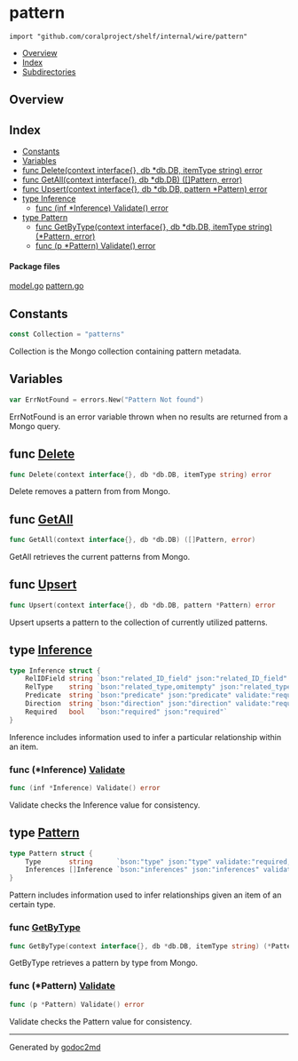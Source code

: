 

# pattern
`import "github.com/coralproject/shelf/internal/wire/pattern"`

* [Overview](#pkg-overview)
* [Index](#pkg-index)
* [Subdirectories](#pkg-subdirectories)

## <a name="pkg-overview">Overview</a>



## <a name="pkg-index">Index</a>
* [Constants](#pkg-constants)
* [Variables](#pkg-variables)
* [func Delete(context interface{}, db *db.DB, itemType string) error](#Delete)
* [func GetAll(context interface{}, db *db.DB) ([]Pattern, error)](#GetAll)
* [func Upsert(context interface{}, db *db.DB, pattern *Pattern) error](#Upsert)
* [type Inference](#Inference)
  * [func (inf *Inference) Validate() error](#Inference.Validate)
* [type Pattern](#Pattern)
  * [func GetByType(context interface{}, db *db.DB, itemType string) (*Pattern, error)](#GetByType)
  * [func (p *Pattern) Validate() error](#Pattern.Validate)


#### <a name="pkg-files">Package files</a>
[model.go](/src/github.com/coralproject/shelf/internal/wire/pattern/model.go) [pattern.go](/src/github.com/coralproject/shelf/internal/wire/pattern/pattern.go) 


## <a name="pkg-constants">Constants</a>
``` go
const Collection = "patterns"
```
Collection is the Mongo collection containing pattern metadata.


## <a name="pkg-variables">Variables</a>
``` go
var ErrNotFound = errors.New("Pattern Not found")
```
ErrNotFound is an error variable thrown when no results are returned from a Mongo query.



## <a name="Delete">func</a> [Delete](/src/target/pattern.go?s=2615:2681#L81)
``` go
func Delete(context interface{}, db *db.DB, itemType string) error
```
Delete removes a pattern from from Mongo.



## <a name="GetAll">func</a> [GetAll](/src/target/pattern.go?s=1313:1375#L36)
``` go
func GetAll(context interface{}, db *db.DB) ([]Pattern, error)
```
GetAll retrieves the current patterns from Mongo.



## <a name="Upsert">func</a> [Upsert](/src/target/pattern.go?s=552:619#L10)
``` go
func Upsert(context interface{}, db *db.DB, pattern *Pattern) error
```
Upsert upserts a pattern to the collection of currently utilized patterns.




## <a name="Inference">type</a> [Inference](/src/target/model.go?s=500:916#L8)
``` go
type Inference struct {
    RelIDField string `bson:"related_ID_field" json:"related_ID_field" validate:"required,min=2"`
    RelType    string `bson:"related_type,omitempty" json:"related_type,omitempty"`
    Predicate  string `bson:"predicate" json:"predicate" validate:"required,min=2"`
    Direction  string `bson:"direction" json:"direction" validate:"required,min=2"`
    Required   bool   `bson:"required" json:"required"`
}
```
Inference includes information used to infer a particular relationship
within an item.










### <a name="Inference.Validate">func</a> (\*Inference) [Validate](/src/target/model.go?s=974:1012#L17)
``` go
func (inf *Inference) Validate() error
```
Validate checks the Inference value for consistency.




## <a name="Pattern">type</a> [Pattern](/src/target/model.go?s=1189:1376#L26)
``` go
type Pattern struct {
    Type       string      `bson:"type" json:"type" validate:"required,min=2"`
    Inferences []Inference `bson:"inferences" json:"inferences" validate:"required,min=1"`
}
```
Pattern includes information used to infer relationships given an
item of an certain type.







### <a name="GetByType">func</a> [GetByType](/src/target/pattern.go?s=1922:2003#L58)
``` go
func GetByType(context interface{}, db *db.DB, itemType string) (*Pattern, error)
```
GetByType retrieves a pattern by type from Mongo.





### <a name="Pattern.Validate">func</a> (\*Pattern) [Validate](/src/target/model.go?s=1432:1466#L32)
``` go
func (p *Pattern) Validate() error
```
Validate checks the Pattern value for consistency.








- - -
Generated by [godoc2md](http://godoc.org/github.com/davecheney/godoc2md)
